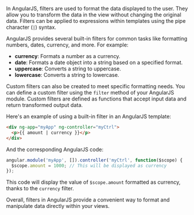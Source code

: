 In AngularJS, filters are used to format the data displayed to the user. They allow you to transform the data in the view without changing the original data. Filters can be applied to expressions within templates using the pipe character (`|`) syntax.

AngularJS provides several built-in filters for common tasks like formatting numbers, dates, currency, and more. For example:

- **currency**: Formats a number as a currency.
- **date**: Formats a date object into a string based on a specified format.
- **uppercase**: Converts a string to uppercase.
- **lowercase**: Converts a string to lowercase.

Custom filters can also be created to meet specific formatting needs. You can define a custom filter using the `filter` method of your AngularJS module. Custom filters are defined as functions that accept input data and return transformed output data.

Here's an example of using a built-in filter in an AngularJS template:

```html
<div ng-app="myApp" ng-controller="myCtrl">
  <p>{{ amount | currency }}</p>
</div>
```

And the corresponding AngularJS code:

```javascript
angular.module('myApp', []).controller('myCtrl', function($scope) {
  $scope.amount = 1000; // This will be displayed as currency
});
```

This code will display the value of `$scope.amount` formatted as currency, thanks to the `currency` filter.

Overall, filters in AngularJS provide a convenient way to format and manipulate data directly within your views.
